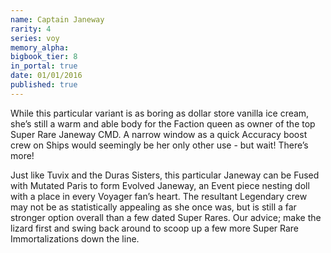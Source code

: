 ```yaml
---
name: Captain Janeway
rarity: 4
series: voy
memory_alpha:
bigbook_tier: 8
in_portal: true
date: 01/01/2016
published: true
---
```


While this particular variant is as boring as dollar store vanilla ice cream, she’s still a warm and able body for the Faction queen as owner of the top Super Rare Janeway CMD. A narrow window as a quick Accuracy boost crew on Ships would seemingly be her only other use - but wait! There’s more!

Just like Tuvix and the Duras Sisters, this particular Janeway can be Fused with Mutated Paris to form Evolved Janeway, an Event piece nesting doll with a place in every Voyager fan’s heart. The resultant Legendary crew may not be as statistically appealing as she once was, but is still a far stronger option overall than a few dated Super Rares. Our advice; make the lizard first and swing back around to scoop up a few more Super Rare Immortalizations down the line.
